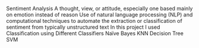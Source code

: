 Sentiment Analysis
A thought, view, or attitude, especially one based mainly on emotion instead of reason
Use of natural language processing (NLP) and computational techniques to automate the extraction or classification of sentiment from typically unstructured text
In this project I used Classification using Different Classifiers
Naïve Bayes
KNN
Decision Tree
SVM
